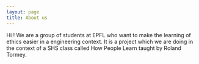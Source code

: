 ```yaml
---
layout: page
title: About us
---
```


Hi ! We are a group of students at EPFL who want to make the learning of ethics easier in a
engineering context. It is a project which we are doing in the context of a SHS
class called How People Learn taught by Roland Tormey.
